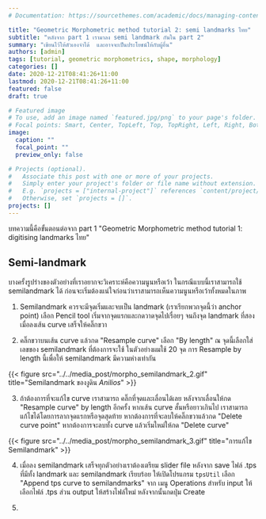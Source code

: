```yaml
---
# Documentation: https://sourcethemes.com/academic/docs/managing-content/

title: "Geometric Morphometric method tutorial 2: semi landmarks ไทย"
subtitle: "หลังจาก part 1 เรามาลง semi landmark กันใน part 2"
summary: "เขียนไว้ให้ตัวเองจำได้  และอาจจะเป็นประโยชน์ให้กับผู้อื่น"
authors: [admin]
tags: [tutorial, geometric morphometrics, shape, morphology]
categories: []
date: 2020-12-21T08:41:26+11:00
lastmod: 2020-12-21T08:41:26+11:00
featured: false
draft: true

# Featured image
# To use, add an image named `featured.jpg/png` to your page's folder.
# Focal points: Smart, Center, TopLeft, Top, TopRight, Left, Right, BottomLeft, Bottom, BottomRight.
image:
  caption: ""
  focal_point: ""
  preview_only: false

# Projects (optional).
#   Associate this post with one or more of your projects.
#   Simply enter your project's folder or file name without extension.
#   E.g. `projects = ["internal-project"]` references `content/project/deep-learning/index.md`.
#   Otherwise, set `projects = []`.
projects: []
---
```


บทความนี้คือขั้นตอนต่อจาก part 1 "Geometric Morphometric method tutorial 1: digitising landmarks ไทย"

## Semi-landmark 

บางครั้งรูปร่างของตัวอย่างที่เราอยากจะวิเคราะห์คือความนูนหรือเว้า  ในกรณีแบบนี้เราสามารถใช้ semilandmark ได้   ก่อนจะเริ่มต้องแน่ใจก่อนว่าเราสามารถเห็นความนูนหรือเว้าทั้งหมดในภาพ

1. Semilandmark ควรจะมีจุดเริ่มและจบเป็น landmark (เราเรียกพวกจุดนี้ว่า anchor point)  เลือก Pencil tool  เริ่มจากจุดแรกและกดวาดจุดไปเรื่อยๆ จนถึงจุด landmark ที่สอง  เมื่อลงเส้น curve เสร็จให้คลิ๊กขวา 

2. คลิ๊กขวาบนเส้น curve แล้วกด "Resample curve"  เลือก "By length" ณ จุดนี้เลือกใส่เลขของ semilandmark ที่ต้องการจะใช้  ในตัวอย่างผมใช้ 20 จุด   การ Resample by length นี้เพื่อให้ semilandmark มีความห่างเท่ากัน

{{< figure src="../../media_post/morpho_semilandmark_2.gif" title="Semilandmark ของงูดิน *Anilios*" >}}

3. ถ้าต้องการที่จะแก้ไข curve เราสามารถ คลิ๊กที่จุดและเลื่อนได้เลย  หลังจากเลื่อนให้กด "Resample curve" by length อีกครั้ง  หากเส้น curve สั้นหรือยาวเกินไป เราสามารถแก้ไขได้โดยการลากจุดแรกหรือจุดสุดท้าย  หากต้องการที่จะลบให้คลิ๊กขวาแล้วกด "Delete curve point" หากต้องการจะลบทั้ง curve แล้วเริ่มใหม่ให้กด "Delete curve" 

{{< figure src="../../media_post/morpho_semilandmark_3.gif" title="การแก้ไข Semilandmark" >}}

4. เมื่อลง semilandmark เสร็จทุกตัวอย่างเราต้องเตรียม slider file  หลังจาก save ไฟล์ .tps ที่มีทั้ง landmark และ semilandmark เรียบร้อย ให้เปิดโปรแกรม `tpsUtil`  เลือก "Append tps curve to semilandmarks" จาก เมนู Operations   สำหรับ input ให้เลือกไฟล์ .tps  ส่วน output ให้สร้างไฟล์ใหม่  หลังจากนั้นกดปุ่ม Create

5. 